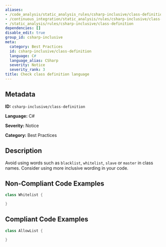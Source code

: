 ```yaml
---
aliases:
- /code_analysis/static_analysis_rules/csharp-inclusive/class-definition
- /continuous_integration/static_analysis/rules/csharp-inclusive/class-definition
- /static_analysis/rules/csharp-inclusive/class-definition
dependencies: []
disable_edit: true
group_id: csharp-inclusive
meta:
  category: Best Practices
  id: csharp-inclusive/class-definition
  language: C#
  language_alias: CSharp
  severity: Notice
  severity_rank: 3
title: Check class definition language
---
```

<!--  SOURCED FROM https://github.com/DataDog/datadog-static-analyzer-rule-docs -->


## Metadata
**ID:** `csharp-inclusive/class-definition`

**Language:** C#

**Severity:** Notice

**Category:** Best Practices

## Description
Avoid using words such as `blacklist`, `whitelist`, `slave` or `master` in class names. Consider using more inclusive wording in your code.

## Non-Compliant Code Examples
```csharp
class Whitelist {

}
```

## Compliant Code Examples
```csharp
class AllowList {

}
```
